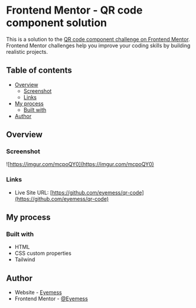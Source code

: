 # Frontend Mentor - QR code component solution

This is a solution to the [QR code component challenge on Frontend Mentor](https://www.frontendmentor.io/challenges/qr-code-component-iux_sIO_H). Frontend Mentor challenges help you improve your coding skills by building realistic projects. 

## Table of contents

- [Overview](#overview)
  - [Screenshot](#screenshot)
  - [Links](#links)
- [My process](#my-process)
  - [Built with](#built-with)
- [Author](#author)

## Overview

### Screenshot

![https://imgur.com/mcpoQY0](https://imgur.com/mcpoQY0)

### Links

- Live Site URL: [https://github.com/eyemess/qr-code](https://github.com/eyemess/qr-code)

## My process

### Built with

- HTML
- CSS custom properties
- Tailwind

## Author

- Website - [Eyemess](https://github.com/eyemess)
- Frontend Mentor - [@Eyemess](https://www.frontendmentor.io/profile/Eyemess)

